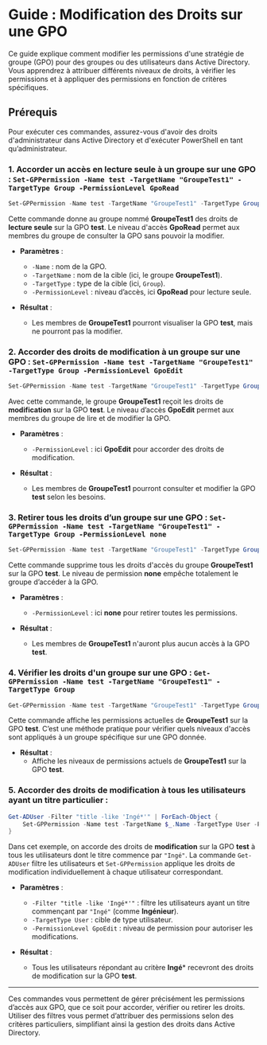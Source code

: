 # Guide : Modification des Droits sur une GPO

Ce guide explique comment modifier les permissions d'une stratégie de groupe (GPO) pour des groupes ou des utilisateurs dans Active Directory. Vous apprendrez à attribuer différents niveaux de droits, à vérifier les permissions et à appliquer des permissions en fonction de critères spécifiques.

## Prérequis
Pour exécuter ces commandes, assurez-vous d'avoir des droits d'administrateur dans Active Directory et d'exécuter PowerShell en tant qu’administrateur.

### 1. Accorder un accès en lecture seule à un groupe sur une GPO : `Set-GPPermission -Name test -TargetName "GroupeTest1" -TargetType Group -PermissionLevel GpoRead`

```powershell
Set-GPPermission -Name test -TargetName "GroupeTest1" -TargetType Group -PermissionLevel GpoRead
```

Cette commande donne au groupe nommé **GroupeTest1** des droits de **lecture seule** sur la GPO **test**. Le niveau d'accès **GpoRead** permet aux membres du groupe de consulter la GPO sans pouvoir la modifier.

- **Paramètres** :
  - `-Name` : nom de la GPO.
  - `-TargetName` : nom de la cible (ici, le groupe **GroupeTest1**).
  - `-TargetType` : type de la cible (ici, `Group`).
  - `-PermissionLevel` : niveau d’accès, ici **GpoRead** pour lecture seule.

- **Résultat** :
  - Les membres de **GroupeTest1** pourront visualiser la GPO **test**, mais ne pourront pas la modifier.

### 2. Accorder des droits de modification à un groupe sur une GPO : `Set-GPPermission -Name test -TargetName "GroupeTest1" -TargetType Group -PermissionLevel GpoEdit`

```powershell
Set-GPPermission -Name test -TargetName "GroupeTest1" -TargetType Group -PermissionLevel GpoEdit
```

Avec cette commande, le groupe **GroupeTest1** reçoit les droits de **modification** sur la GPO **test**. Le niveau d’accès **GpoEdit** permet aux membres du groupe de lire et de modifier la GPO.

- **Paramètres** :
  - `-PermissionLevel` : ici **GpoEdit** pour accorder des droits de modification.

- **Résultat** :
  - Les membres de **GroupeTest1** pourront consulter et modifier la GPO **test** selon les besoins.

### 3. Retirer tous les droits d’un groupe sur une GPO : `Set-GPPermission -Name test -TargetName "GroupeTest1" -TargetType Group -PermissionLevel none`

```powershell
Set-GPPermission -Name test -TargetName "GroupeTest1" -TargetType Group -PermissionLevel none
```

Cette commande supprime tous les droits d'accès du groupe **GroupeTest1** sur la GPO **test**. Le niveau de permission **none** empêche totalement le groupe d’accéder à la GPO.

- **Paramètres** :
  - `-PermissionLevel` : ici **none** pour retirer toutes les permissions.

- **Résultat** :
  - Les membres de **GroupeTest1** n'auront plus aucun accès à la GPO **test**.

### 4. Vérifier les droits d'un groupe sur une GPO : `Get-GPPermission -Name test -TargetName "GroupeTest1" -TargetType Group`

```powershell
Get-GPPermission -Name test -TargetName "GroupeTest1" -TargetType Group
```

Cette commande affiche les permissions actuelles de **GroupeTest1** sur la GPO **test**. C’est une méthode pratique pour vérifier quels niveaux d'accès sont appliqués à un groupe spécifique sur une GPO donnée.

- **Résultat** :
  - Affiche les niveaux de permissions actuels de **GroupeTest1** sur la GPO **test**.

### 5. Accorder des droits de modification à tous les utilisateurs ayant un titre particulier : 

```powershell
Get-ADUser -Filter "title -like 'Ingé*'" | ForEach-Object {
    Set-GPPermission -Name test -TargetName $_.Name -TargetType User -PermissionLevel GpoEdit
}
```

Dans cet exemple, on accorde des droits de **modification** sur la GPO **test** à tous les utilisateurs dont le titre commence par `"Ingé"`. La commande `Get-ADUser` filtre les utilisateurs et `Set-GPPermission` applique les droits de modification individuellement à chaque utilisateur correspondant.

- **Paramètres** :
  - `-Filter "title -like 'Ingé*'"` : filtre les utilisateurs ayant un titre commençant par `"Ingé"` (comme **Ingénieur**).
  - `-TargetType User` : cible de type utilisateur.
  - `-PermissionLevel GpoEdit` : niveau de permission pour autoriser les modifications.

- **Résultat** :
  - Tous les utilisateurs répondant au critère **Ingé*** recevront des droits de modification sur la GPO **test**.

---

Ces commandes vous permettent de gérer précisément les permissions d’accès aux GPO, que ce soit pour accorder, vérifier ou retirer les droits. Utiliser des filtres vous permet d’attribuer des permissions selon des critères particuliers, simplifiant ainsi la gestion des droits dans Active Directory.
